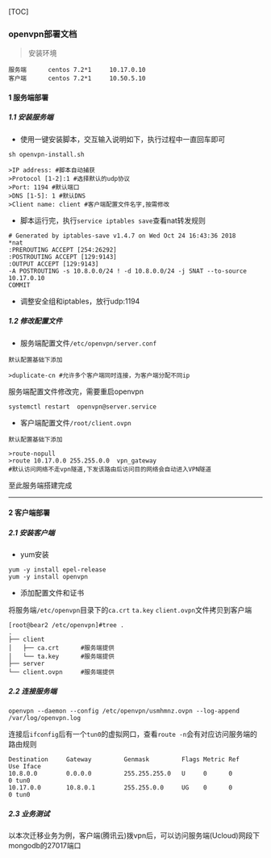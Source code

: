 
[TOC]

### openvpn部署文档

> 安装环境

```
服务端      centos 7.2*1     10.17.0.10
客户端      centos 7.2*1     10.50.5.10
```

#### 1 服务端部署

##### 1.1 安装服务端
- 使用一键安装脚本，交互输入说明如下，执行过程中一直回车即可
```shell
sh openvpn-install.sh 

>IP address: #脚本自动捕获
>Protocol [1-2]:1 #选择默认的udp协议
>Port: 1194 #默认端口
>DNS [1-5]: 1 #默认DNS
>Client name: client #客户端配置文件名字,按需修改
```

- 脚本运行完，执行`service iptables save`查看nat转发规则

```
# Generated by iptables-save v1.4.7 on Wed Oct 24 16:43:36 2018
*nat
:PREROUTING ACCEPT [254:26292]
:POSTROUTING ACCEPT [129:9143]
:OUTPUT ACCEPT [129:9143]
-A POSTROUTING -s 10.8.0.0/24 ! -d 10.8.0.0/24 -j SNAT --to-source 10.17.0.10
COMMIT
```

- 调整安全组和iptables，放行udp:1194


##### 1.2 修改配置文件

- 服务端配置文件`/etc/openvpn/server.conf`

```shell
默认配置基础下添加

>duplicate-cn #允许多个客户端同时连接，为客户端分配不同ip
```

服务端配置文件修改完，需要重启openvpn

```
systemctl restart  openvpn@server.service
```

- 客户端配置文件`/root/client.ovpn`

```shell
默认配置基础下添加

>route-nopull   
>route 10.17.0.0 255.255.0.0  vpn_gateway  
#默认访问网络不走vpn隧道,下发该路由后访问目的网络会自动进入VPN隧道
```

至此服务端搭建完成

---

#### 2 客户端部署

##### 2.1 安装客户端

- yum安装

```shell
yum -y install epel-release
yum -y install openvpn
```

- 添加配置文件和证书

将服务端`/etc/openvpn`目录下的`ca.crt` `ta.key` `client.ovpn`文件拷贝到客户端
```shell
[root@bear2 /etc/openvpn]#tree . 
.
├── client
│   ├── ca.crt      #服务端提供
│   └── ta.key      #服务端提供
├── server
└── client.ovpn     #服务端提供
```

##### 2.2 连接服务端

```shell
openvpn --daemon --config /etc/openvpn/usmhmnz.ovpn --log-append /var/log/openvpn.log
```

连接后`ifconfig`后有一个`tun0`的虚拟网口，查看`route -n`会有对应访问服务端的路由规则

```
Destination     Gateway         Genmask         Flags Metric Ref    Use Iface
10.8.0.0        0.0.0.0         255.255.255.0   U     0      0        0 tun0
10.17.0.0       10.8.0.1        255.255.0.0     UG    0      0        0 tun0
```

##### 2.3 业务测试

以本次迁移业务为例，客户端(腾讯云)拨vpn后，可以访问服务端(Ucloud)网段下mongodb的27017端口
